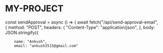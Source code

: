 # MY-PROJECT
const sendApproval = async () => {
  await fetch("/api/send-approval-email", {
    method: "POST",
    headers: {
      "Content-Type": "application/json",
    },
    body: JSON.stringify({
     
        name: "Ankush",
        email: "ankush3515@gmail.com" 
